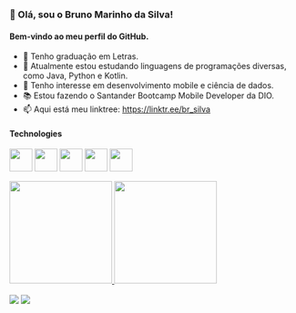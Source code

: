 ### 👋 Olá, sou o Bruno Marinho da Silva!

#### Bem-vindo ao meu perfil do GitHub.

 - 👀 Tenho graduação em Letras.
 - 🌱 Atualmente estou estudando linguagens de programações diversas, como Java, Python e Kotlin.
 - 💞️ Tenho interesse em desenvolvimento mobile e ciência de dados. 
 - 📚 Estou fazendo o Santander Bootcamp Mobile Developer da DIO.
 - 📫 Aqui está meu linktree: https://linktr.ee/br_silva 

#### Technologies

<p>
<img src="https://cdn.jsdelivr.net/gh/devicons/devicon/icons/html5/html5-original.svg" width="40" height="40"/>
<img src="https://cdn.jsdelivr.net/gh/devicons/devicon/icons/css3/css3-original.svg" width="40" height="40"/>
<img src="https://cdn.jsdelivr.net/gh/devicons/devicon/icons/javascript/javascript-original.svg" width="40" height="40"/>
<img src="https://cdn-bdkok.nitrocdn.com/zASfOZhMHRaGYpKaSOphFIhUcxxDXZOx/assets/static/optimized/rev-ae4e470/wp-content/uploads/2021/03/com001-600x600.jpg" width="40" height="40"/>
<img src="https://cdn.jsdelivr.net/gh/devicons/devicon/icons/kotlin/kotlin-original.svg" width="40" height="40"/>
</p>



<div>
<a href="https://github.com/Br-Silva">
<img height="180em" src="https://github-readme-stats.vercel.app/api/top-langs/?username=Br-Silva&layout=compact&langs_count=7&theme=dracula"/>
<img height="180em" src="https://github-readme-stats.vercel.app/api?username=Br-Silva&show_icons=true&theme=dracula&include_all_commits=true&count_private=true"/>
</div>

<br>

<div>
<a href = "mailto:msilvabr.89@gmail.com"><img src="https://img.shields.io/badge/Gmail-D14836?style=for-the-badge&logo=gmail&logoColor=white" target="_blank"></a>
<a href="https://www.linkedin.com/in/brmsilva/" target="_blank"><img src="https://img.shields.io/badge/-LinkedIn-%230077B5?style=for-the-badge&logo=linkedin&logoColor=white" target="_blank"></a>   
</div>

